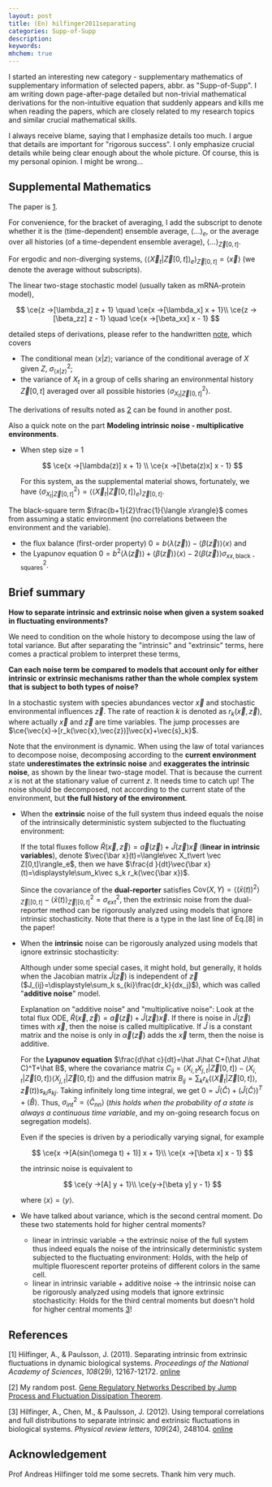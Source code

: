 ```yaml
---
layout: post
title: (En) hilfinger2011separating
categories: Supp-of-Supp
description: 
keywords: 
mhchem: true
---
```


I started an interesting new category - supplementary mathematics of supplementary information of selected papers, abbr. as "Supp-of-Supp". I am writing down page-after-page detailed but non-trivial mathematical derivations for the non-intuitive equation that suddenly appears and kills me when reading the papers, which are closely related to my research topics and similar crucial mathematical skills.

I always receive blame, saying that I emphasize details too much. I argue that details are important for "rigorous success". I only emphasize crucial details while being clear enough about the whole picture. Of course, this is my personal opinion. I might be wrong...

## Supplemental Mathematics

The paper is [1](https://shi200005.github.io/2023/10/02/hilfinger2011separating/#references).

For convenience, for the bracket of averaging, I add the subscript to denote whether it is the (time-dependent) ensemble average, $\langle ...\rangle_e$, or the average over all histories (of a time-dependent ensemble average), $\langle ...\rangle_{\vec Z[0,t]}$. 

For ergodic and non-diverging systems, $\langle\langle\vec  X_t\vert \vec Z[0,t]\rangle_e\rangle_{\vec Z[0,t]}=\langle \vec x\rangle$ (we denote the average without subscripts).

The linear two-stage stochastic model (usually taken as mRNA-protein model),


$$
\ce{z ->[\lambda_z] z + 1} \quad \ce{x ->[\lambda_x] x + 1}\\
\ce{z ->[\beta_zz] z - 1} \quad \ce{x ->[\beta_xx] x - 1}
$$


detailed steps of derivations, please refer to the handwritten [note](https://shi200005.github.io/download_file/Hilfinger2011Separating_Supp.pdf), which covers

-  The conditional mean $\langle x\vert z\rangle$; variance of the conditional average of $X$ given $Z$, $\sigma^2_{\langle x\vert z\rangle}$;
- the variance of $X_t$ in a group of cells sharing an environmental history $\vec Z[0,t]$ averaged over all possible histories $\langle\sigma^2_{X_t\vert\vec Z[0,t]}\rangle$.

The derivations of results noted as [2](https://shi200005.github.io/2023/10/02/hilfinger2011separating/#references) can be found in another post.

Also a quick note on the part **Modeling intrinsic noise - multiplicative environments**. 

- When step size = 1
  
  
  $$
  \ce{x ->[\lambda(z)] x + 1} \\
  \ce{x ->[\beta(z)x] x - 1}
  $$
  
  
  For this system, as the supplemental material shows, fortunately, we have $\langle\sigma^2_{X_t\vert\vec Z[0,t]}\rangle=\langle\langle\vec  X_t\vert \vec Z[0,t]\rangle_e\rangle_{\vec Z[0,t]}$.

The black-square term $\frac{b+1}{2}\frac{1}{\langle x\rangle}$ comes from assuming a static environment (no correlations between the environment and the variable).

- the flux balance (first-order property) $0=b\langle\lambda(\vec z)\rangle-\langle\beta(\vec z)\rangle\langle x\rangle$ and 
- the Lyapunov equation $0=b^2\langle\lambda(\vec z)\rangle+\langle\beta(\vec z)\rangle\langle x\rangle-2\langle\beta(\vec z)\rangle\sigma^{2}_{xx,\text{black -squares}}$.

## Brief summary

**How to separate intrinsic and extrinsic noise when given a system soaked in fluctuating environments?**

We need to condition on the whole history to decompose using the law of total variance. But after separating the "intrinsic" and "extrinsic" terms, here comes a practical problem to interpret these terms,

**Can each noise term be compared to models that account only for either intrinsic or extrinsic mechanisms rather than the whole complex system that is subject to both types of noise?**

In a stochastic system with species abundances vector $\vec x$ and stochastic environmental influences $\vec z$. The rate of reaction $k$ is denoted as $r_k(\vec x,\vec z)$, where actually $\vec x$ and $\vec z$ are time variables. The jump processes are $\ce{\vec{x}->[r_k(\vec{x},\vec{z})]\vec{x}+\vec{s}_k}$.

Note that the environment is dynamic. When using the law of total variances to decompose noise, decomposing according to the **current environment** state **underestimates the extrinsic noise** and **exaggerates the intrinsic noise**, as shown by the linear two-stage model. That is because the current $x$ is not at the stationary value of current $z$. It needs time to catch up! The noise should be decomposed, not according to the current state of the environment, but **the full history of the environment**.

- When the **extrinsic** noise of the full system thus indeed equals the noise of the intrinsically deterministic system subjected to the fluctuating environment:

  If the total fluxes follow $\hat R(\vec x,\vec z)=\vec a(\vec z)+\hat J(\vec z)\vec x$ (**linear in intrinsic variables**), denote $\vec{\bar x}(t)=\langle\vec  X_t\vert \vec Z[0,t]\rangle_e$, then we have $\frac{d }{dt}\vec{\bar x}(t)=\displaystyle\sum_k\vec s_k r_k(\vec{\bar x})$. 

  Since the covariance of the **dual-reporter** satisfies $\text{Cov}(X,Y)=\langle(\bar x(t))^2\rangle_{\vec Z\vert[0,t]}-\langle\bar x(t)\rangle_{\vec Z\vert[0,t]}^2=\sigma_{ext}^2$, then the extrinsic noise from the dual-reporter method can be rigorously analyzed using models that ignore intrinsic stochasticity. Note that there is a type in the last line of Eq.[8] in the paper!

- When the **intrinsic** noise can be rigorously analyzed using models that ignore extrinsic stochasticity: 

  Although under some special cases, it might hold, but generally, it holds when the Jacobian matrix $\hat J(\vec z)$ is independent of $\vec z$ ($J_{ij}=\displaystyle\sum_k s_{ki}\frac{dr_k}{dx_j}$​), which was called "**additive noise**" model. 

  Explanation on "additive noise" and "multiplicative noise": Look at the total flux ODE, $\hat R(\vec x,\vec z)=\vec a(\vec z)+\hat J(\vec z)\vec x$. If there is noise in $\hat J(\vec z)$ times with $\vec x$, then the noise is called multiplicative. If $\hat J$ is a constant matrix and the noise is only in $\vec\alpha(\vec z)$ adds the $\vec x$ term, then the noise is additive.

  For the **Lyapunov equation** $\frac{d\hat c}{dt}=\hat J\hat C+(\hat J\hat C)^T+\hat B$, where the covariance matrix $C_{ij}=\langle X_{i,t}X_{j,t}\vert \vec Z[0,t]\rangle-\langle X_{i,t}\vert \vec Z[0,t]\rangle\langle X_{j,t}\vert \vec Z[0,t]\rangle$ and the diffusion matrix $B_{ij}=\displaystyle\sum_k r_k(\langle \vec X_t\vert \vec Z[0,t]\rangle,\vec z(t))s_{ki}s_{kj}$. Taking infinitely long time integral, we get $0=\hat J\langle\hat C\rangle+(\hat J\langle \hat C\rangle)^T+\langle\hat B\rangle$. Thus, $\sigma_{int}^2=\langle\hat C_{nn}\rangle$ (*this holds when the probability of a state is always a continuous time variable*, and my on-going research focus on segregation models).
  
  Even if the species is driven by a periodically varying signal, for example
  
  
  $$
  \ce{x ->[A(sin(\omega t) + 1)] x + 1}\\
  \ce{x ->[\beta x] x - 1}
  $$
  
  
  the intrinsic noise is equivalent to 
  
  
  $$
  \ce{y ->[A] y + 1}\\
  \ce{y->[\beta y] y - 1}
  $$
  
  where $\langle x\rangle=\langle y\rangle$​.
  
- We have talked about variance, which is the second central moment. Do these two statements hold for higher central moments?

  - linear in intrinsic variable -> the extrinsic noise of the full system thus indeed equals the noise of the intrinsically deterministic system subjected to the fluctuating environment: Holds, with the help of multiple fluorescent reporter proteins of different colors in the same cell.
  - linear in intrinsic variable + additive noise -> the intrinsic noise can be rigorously analyzed using models that ignore extrinsic stochasticity: Holds for the third central moments but doesn't hold for higher central moments [3](https://shi200005.github.io/2023/10/02/hilfinger2011separating/#references)!

## References

[1] Hilfinger, A., & Paulsson, J. (2011). Separating intrinsic from extrinsic fluctuations in dynamic biological systems. *Proceedings of the National Academy of Sciences*, *108*(29), 12167-12172. [online](https://www.pnas.org/doi/abs/10.1073/pnas.1018832108)

[2] My random post. [Gene Regulatory Networks Described by Jump Process and Fluctuation Dissipation Theorem](https://shi200005.github.io/2023/06/07/Network-Jump/).

[3] Hilfinger, A., Chen, M., & Paulsson, J. (2012). Using temporal  correlations and full distributions to separate intrinsic and extrinsic  fluctuations in biological systems. *Physical review letters*, *109*(24), 248104. [online](https://journals.aps.org/prl/abstract/10.1103/PhysRevLett.109.248104)

## Acknowledgement

Prof Andreas Hilfinger told me some secrets. Thank him very much.
